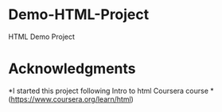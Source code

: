 # Demo-HTML-Project
HTML Demo Project
# Acknowledgments  
*I started this project following Intro to html Coursera course
*(https://www.coursera.org/learn/html)
